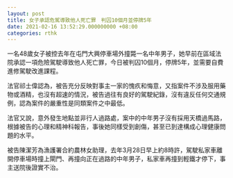 ```yaml
---
layout: post
title: 女子承認危駕導致他人死亡罪　判囚10個月並停牌5年
date: 2021-02-16 13:52:29.000000000 +08:00
categories: rthk
---
```


一名48歲女子被控去年在屯門大興停車場外撞斃一名中年男子，她早前在區域法院承認一項危險駕駛導致他人死亡罪，今日被判囚10個月，停牌5年，並需要自費進修駕駛改進課程。 

法官祁士偉認為，被告充分反映對事主一家的愧疚和悔意，又指案件不涉及服用藥物或酒精，也沒有超速的情況，被告過往有良好的駕駛紀錄，沒有違反任何交通規例，認為案件的嚴重性是同類案件之中最低。

法官又說，意外發生地點並非行人過路處，案中的中年男子沒有採用天橋過馬路，根據被告的心理和精神科報告，事後她同樣受到創傷，甚至已到達構成心理健康問題的水平。

被告陳潔芳為漁護署合約農林女助理，去年3月28日早上約8時許，駕駛私家車離開停車場時撞上閘門、再撞向正在過路的中年男子，私家車再撞到輕鐵才停下，事主送院後證實不治。
